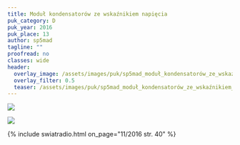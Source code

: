 ```yaml
---
title: Moduł kondensatorów ze wskaźnikiem napięcia
puk_category: D
puk_year: 2016
puk_place: 13
author: sp5mad
tagline: ""
proofread: no
classes: wide
header:
  overlay_image: /assets/images/puk/sp5mad_moduł_kondensatorów_ze_wskaźnikiem_napięcia.jpg
  overlay_filter: 0.5
  teaser: /assets/images/puk/sp5mad_moduł_kondensatorów_ze_wskaźnikiem_napięcia.jpg
---
```






 



![](assets/data/img/projects/2016-13-0.jpg) 


![](assets/img/work-in-progress.jpg) 


{% include swiatradio.html on_page="11/2016 str. 40" %}

 





 


